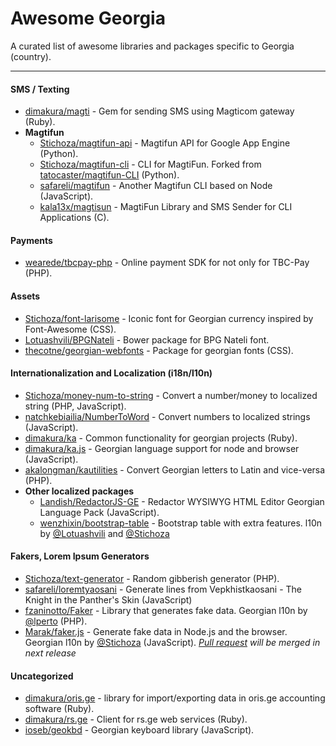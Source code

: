 # Awesome Georgia
A curated list of awesome libraries and packages specific to Georgia (country).

---

#### SMS / Texting
 - [dimakura/magti](https://github.com/dimakura/magti) - Gem for sending SMS using Magticom gateway (Ruby).
 - **Magtifun**
   - [Stichoza/magtifun-api](https://github.com/Stichoza/magtifun-api) - Magtifun API for Google App Engine (Python).
   - [Stichoza/magtifun-cli](https://github.com/Stichoza/magtifun-cli) - CLI for MagtiFun. Forked from [tatocaster/magtifun-CLI](https://github.com/tatocaster/magtifun-CLI) (Python).
   - [safareli/magtifun](https://github.com/safareli/magtifun) - Another Magtifun CLI based on Node (JavaScript).
   - [kala13x/magtisun](https://github.com/kala13x/magtisun) - MagtiFun Library and SMS Sender for CLI Applications (C).

#### Payments

 - [wearede/tbcpay-php](https://github.com/wearede/tbcpay-php) - Online payment SDK for not only for TBC-Pay (PHP).

#### Assets

 - [Stichoza/font-larisome](https://github.com/Stichoza/font-larisome) - Iconic font for Georgian currency inspired by Font-Awesome (CSS).
 - [Lotuashvili/BPGNateli](https://github.com/Lotuashvili/BPGNateli) - Bower package for BPG Nateli font.
 - [thecotne/georgian-webfonts](https://github.com/thecotne/georgian-webfonts) - Package for georgian fonts (CSS).

#### Internationalization and Localization (i18n/l10n)
 - [Stichoza/money-num-to-string](https://github.com/Stichoza/money-num-to-string) - Convert a number/money to localized string (PHP, JavaScript).
 - [natchkebiailia/NumberToWord](https://github.com/natchkebiailia/NumberToWord) - Convert numbers to localized strings (JavaScript).
 - [dimakura/ka](https://github.com/dimakura/ka) - Common functionality for georgian projects (Ruby).
 - [dimakura/ka.js](https://github.com/dimakura/ka.js) - Georgian language support for node and browser (JavaScript).
 - [akalongman/kautilities](https://github.com/akalongman/kautilities) - Convert Georgian letters to Latin and vice-versa (PHP).
 - **Other localized packages**
   - [Landish/RedactorJS-GE](https://github.com/Landish/RedactorJS-GE) - Redactor WYSIWYG HTML Editor Georgian Language Pack (JavaScript).
   - [wenzhixin/bootstrap-table](https://github.com/wenzhixin/bootstrap-table) - Bootstrap table with extra features. l10n by [@Lotuashvili](https://github.com/Lotuashvili) and [@Stichoza](https://github.com/Stichoza)

#### Fakers, Lorem Ipsum Generators

 - [Stichoza/text-generator](https://github.com/Stichoza/text-generator) - Random gibberish generator (PHP).
 - [safareli/loremtyaosani](https://github.com/safareli/loremtyaosani) - Generate lines from Vepkhistkaosani - The Knight in the Panther's Skin (JavaScript)
 - [fzaninotto/Faker](https://github.com/fzaninotto/Faker) - Library that generates fake data. Georgian l10n by [@lperto](https://github.com/lperto) (PHP).
 - [Marak/faker.js](https://github.com/Marak/faker.js) - Generate fake data in Node.js and the browser. Georgian l10n by [@Stichoza](https://github.com/Stichoza) (JavaScript). *[Pull request](https://github.com/Marak/faker.js/pull/158) will be merged in next release*

#### Uncategorized
 - [dimakura/oris.ge](https://github.com/dimakura/oris.ge) - library for import/exporting data in oris.ge accounting software (Ruby).
 - [dimakura/rs.ge](https://github.com/dimakura/rs.ge) - Client for rs.ge web services (Ruby).
 - [ioseb/geokbd](https://github.com/ioseb/geokbd) - Georgian keyboard library (JavaScript).
